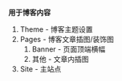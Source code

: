   **用于博客内容**

  1. Theme - 博客主题设置
  2. Pages - 博客文章插图/装饰图
     1. Banner - 页面顶端横幅
     2. 其他 - 文章内插图
  3. Site - 主站点
